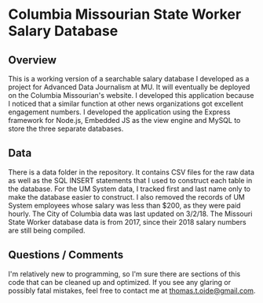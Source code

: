 # Columbia Missourian State Worker Salary Database

## Overview
This is a working version of a searchable salary database I developed as a project for Advanced Data Journalism at MU. It will eventually be deployed on the Columbia Missourian's website. I developed this application because I noticed that a similar function at other news organizations got excellent engagement numbers. 
I developed the application using the Express framework for Node.js, Embedded JS as the view engine and MySQL to store the three separate databases. 
## Data
There is a data folder in the repository. It contains CSV files for the raw data as well as the SQL INSERT statements that I used to construct each table in the database. 
For the UM System data, I tracked first and last name only to make the database easier to construct. I also removed the records of UM System employees whose salary was less than $200, as they were paid hourly. 
The City of Columbia data was last updated on 3/2/18. The Missouri State Worker database data is from 2017, since their 2018 salary numbers are still being compiled. 
## Questions / Comments
I'm relatively new to programming, so I'm sure there are sections of this code that can be cleaned up and optimized. If you see any glaring or possibly fatal mistakes, feel free to contact me at thomas.t.oide@gmail.com. 
